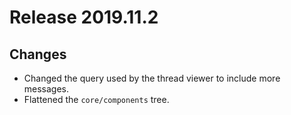 # Release 2019.11.2

## Changes

* Changed the query used by the thread viewer to include more messages.
* Flattened the `core/components` tree.